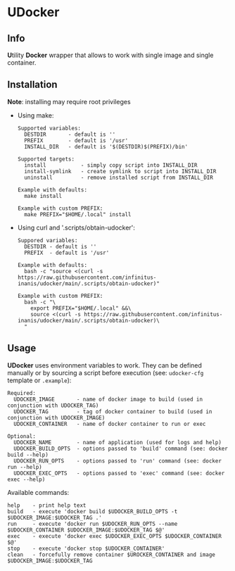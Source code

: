# UDocker

## Info

**U**tility **Docker** wrapper that allows to work with single image and single container.

## Installation

**Note**: installing may require root privileges

- Using make:

  ```
  Supported variables:
    DESTDIR       - default is ''
    PREFIX        - default is '/usr'
    INSTALL_DIR   - default is '$(DESTDIR)$(PREFIX)/bin'    

  Supported targets:
    install           - simply copy script into INSTALL_DIR
    install-symlink   - create symlink to script into INSTALL_DIR
    uninstall         - remove installed script from INSTALL_DIR

  Example with defaults:
    make install
  
  Example with custom PREFIX:
    make PREFIX="$HOME/.local" install
  ```

- Using curl and '.scripts/obtain-udocker':

  ```
  Suppored variables:
    DESTDIR - default is ''
    PREFIX  - default is '/usr'
  
  Example with defaults:
    bash -c "source <(curl -s https://raw.githubusercontent.com/infinitus-inanis/udocker/main/.scripts/obtain-udocker)"

  Example with custom PREFIX:
    bash -c "\
      export PREFIX="$HOME/.local" &&\
      source <(curl -s https://raw.githubusercontent.com/infinitus-inanis/udocker/main/.scripts/obtain-udocker)\
    "
  ```

## Usage

**UDocker** uses environment variables to work. They can be defined manually or by sourcing a script before execution (see: `udocker-cfg` template or `.example`):

```
Required:
  UDOCKER_IMAGE       - name of docker image to build (used in conjunction with UDOCKER_TAG)
  UDOCKER_TAG         - tag of docker container to build (used in conjunction with UDOCKER_IMAGE)
  UDOCKER_CONTAINER   - name of docker container to run or exec

Optional:
  UDOCKER_NAME        - name of application (used for logs and help)
  UDOCKER_BUILD_OPTS  - options passed to 'build' command (see: docker build --help)
  UDOCKER_RUN_OPTS    - options passed to 'run' command (see: docker run --help)
  UDOCKER_EXEC_OPTS   - options passed to 'exec' command (see: docker exec --help)
```

Available commands:

```
help    - print help text
build   - execute 'docker build $UDOCKER_BUILD_OPTS -t $UDOCKER_IMAGE:$UDOCKER_TAG .'
run     - execute 'docker run $UDOCKER_RUN_OPTS --name $UDOCKER_CONTAINER $UDOCKER_IMAGE:$UDOCKER_TAG $@'
exec    - execute 'docker exec $UDOCKER_EXEC_OPTS $UDOCKER_CONTAINER $@'
stop    - execute 'docker stop $UDOCKER_CONTAINER'
clean   - forcefully remove container $UROCKER_CONTAINER and image $UDOCKER_IMAGE:$UDOCKER_TAG
```